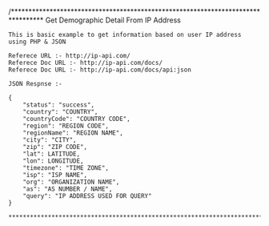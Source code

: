 /*********************************************************************************
	Get Demographic Detail From IP Address
	
	This is basic example to get information based on user IP address using PHP & JSON
	
	Referece URL :- http://ip-api.com/
	Referece Doc URL :- http://ip-api.com/docs/
	Referece Doc URL :- http://ip-api.com/docs/api:json
	
	JSON Respnse :-
	
	{
		"status": "success",
		"country": "COUNTRY",
		"countryCode": "COUNTRY CODE",
		"region": "REGION CODE",
		"regionName": "REGION NAME",
		"city": "CITY",
		"zip": "ZIP CODE",
		"lat": LATITUDE,
		"lon": LONGITUDE,
		"timezone": "TIME ZONE",
		"isp": "ISP NAME",
		"org": "ORGANIZATION NAME",
		"as": "AS NUMBER / NAME",
		"query": "IP ADDRESS USED FOR QUERY"
	}
	
	**********************************************************************************/
